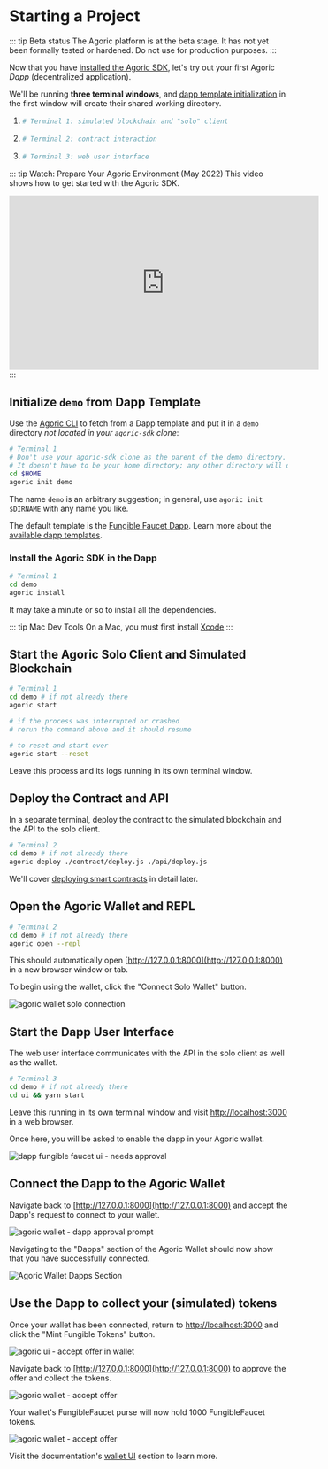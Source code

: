 # Starting a Project

::: tip Beta status
The Agoric platform is at the beta stage.
It has not yet been formally tested or hardened.
Do not use for production purposes.
:::

Now that you have [installed the Agoric SDK](/getting-started/before-using-agoric.md),
let's try out your first Agoric _Dapp_ (decentralized application).

We'll be running **three terminal windows**, and
[dapp template initialization](#initialize-demo-from-dapp-template) in the first
window will create their shared working directory.


 1. ```sh
    # Terminal 1: simulated blockchain and "solo" client
    ```
 2. ```sh secondary style2
    # Terminal 2: contract interaction
    ```
 3. ```sh secondary style3
    # Terminal 3: web user interface
    ```

::: tip Watch: Prepare Your Agoric Environment (May 2022)
This video shows how to get started with the Agoric SDK.

<iframe width="560" height="315" src="https://www.youtube.com/embed/VrXlGwKh0zk" title="YouTube video player" frameborder="0" allow="accelerometer; autoplay; clipboard-write; encrypted-media; gyroscope; picture-in-picture" allowfullscreen></iframe>
:::

## Initialize `demo` from Dapp Template

Use the [Agoric CLI](/guides/agoric-cli/commands.md) to fetch from a Dapp template
and put it in a `demo` directory _not located in your `agoric-sdk` clone_:


```sh
# Terminal 1
# Don't use your agoric-sdk clone as the parent of the demo directory.
# It doesn't have to be your home directory; any other directory will do.
cd $HOME
agoric init demo
```

The name `demo` is an arbitrary suggestion; in general,
use `agoric init $DIRNAME` with any name you like.

The default template is the [Fungible Faucet Dapp](https://github.com/Agoric/dapp-fungible-faucet).
Learn more about the [available dapp templates](/dapps/dapp-templates.md).

### Install the Agoric SDK in the Dapp

```sh
# Terminal 1
cd demo
agoric install
```

It may take a minute or so to install all the dependencies.

::: tip Mac Dev Tools
On a Mac, you must first install
[Xcode](https://apps.apple.com/us/app/xcode/id497799835)
:::

## Start the Agoric Solo Client and Simulated Blockchain

```sh
# Terminal 1
cd demo # if not already there
agoric start

# if the process was interrupted or crashed
# rerun the command above and it should resume

# to reset and start over
agoric start --reset
```

Leave this process and its logs running in its own terminal window.
## Deploy the Contract and API

In a separate terminal, deploy the contract to the simulated blockchain
and the API to the solo client.

```sh secondary style2
# Terminal 2
cd demo # if not already there
agoric deploy ./contract/deploy.js ./api/deploy.js
```

We'll cover [deploying smart contracts](/getting-started/deploying.md)
in detail later.

## Open the Agoric Wallet and REPL

```sh secondary style2
# Terminal 2
cd demo # if not already there
agoric open --repl
```

This should automatically open [http://127.0.0.1:8000](http://127.0.0.1:8000) in a new browser window or tab.

To begin using the wallet, click the "Connect Solo Wallet" button.

![agoric wallet solo connection](./assets/agoric-open-repl-1.png)

## Start the Dapp User Interface

The web user interface communicates with the API in the solo client as well as the wallet.

```sh secondary style3
# Terminal 3
cd demo # if not already there
cd ui && yarn start
```

Leave this running in its own terminal window and visit [http://localhost:3000](http://localhost:3000) in a web browser.

Once here, you will be asked to enable the dapp in your Agoric wallet.

![dapp fungible faucet ui - needs approval](./assets/agoric-ui-dapp-needs-approval.png)

## Connect the Dapp to the Agoric Wallet

Navigate back to [http://127.0.0.1:8000](http://127.0.0.1:8000) and accept the Dapp's request to connect to your wallet.

![agoric wallet - dapp approval prompt](./assets/agoric-wallet-dapp-approval.png)

Navigating to the "Dapps" section of the Agoric Wallet should now show that you have successfully connected.

![Agoric Wallet Dapps Section](./assets/agoric-wallet-dapps-section.png)

## Use the Dapp to collect your (simulated) tokens

Once your wallet has been connected, return to [http://localhost:3000](http://localhost:3000) and click the "Mint Fungible Tokens" button.

![agoric ui - accept offer in wallet](./assets/agoric-ui-accept-offer.png)

Navigate back to [http://127.0.0.1:8000](http://127.0.0.1:8000) to approve the offer and collect the tokens.

![agoric wallet - accept offer](./assets/agoric-wallet-approve-offer.png)

Your wallet's FungibleFaucet purse will now hold 1000 FungibleFaucet tokens.

![agoric wallet - accept offer](./assets/agoric-ui-offer-accepted.png)

Visit the documentation's [wallet UI](/guides/wallet/ui.md#wallet-ui) section to learn more.